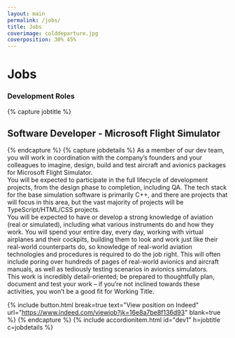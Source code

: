 ```yaml
---
layout: main
permalink: /jobs/
title: Jobs
coverimage: colddeparture.jpg
coverposition: 30% 45%
---
```


# Jobs
<div class="accordion accordion-flush mb-4" id="accordion">
<h3>Development Roles</h3>

{% capture jobtitle %}
## Software Developer - Microsoft Flight Simulator
{% endcapture %}
{% capture jobdetails %}
As a member of our dev team, you will work in coordination with the company’s founders and your colleagues to imagine, design, build and test aircraft and avionics packages for Microsoft Flight Simulator.
<br>
You will be expected to participate in the full lifecycle of development projects, from the design phase to completion, including QA. The tech stack for the base simulation software is primarily C++, and there are projects that will focus in this area, but the vast majority of projects will be TypeScript/HTML/CSS projects.
<br>
You will be expected to have or develop a strong knowledge of aviation (real or simulated), including what various instruments do and how they work. You will spend your entire day, every day, working with virtual airplanes and their cockpits, building them to look and work just like their real-world counterparts do, so knowledge of real-world aviation technologies and procedures is required to do the job right. This will often include poring over hundreds of pages of real-world avionics and aircraft manuals, as well as tediously testing scenarios in avionics simulators.
<br>
This work is incredibly detail-oriented; be prepared to thoughtfully plan, document and test your work – if you’re not inclined towards these activities, you won’t be a good fit for Working Title.

{% include button.html break=true text="View position on Indeed" url="https://www.indeed.com/viewjob?jk=16e8a7be8f136d93" blank=true %}
{% endcapture %}
{% include accordionitem.html id="dev1" h=jobtitle c=jobdetails %}

<!-- {% capture jobtitle %}
## Senior Software Developer
{% endcapture %}
{% capture jobdetails %}
The Senior Software Developer plays a key role in designing and build Working Title’s avionics and systems simulation software. You will participate in the full lifecycle of development projects, including leading some development efforts. In addition, you will collaborate with our lead developers in short- and long-term planning and provide leadership and mentorship to our more junior developers. The primary tech stack for most projects will be JavaScript/HTML/CSS, but there may be opportunities for development in C++ as well. Our software must operate with minimal impact on simulator performance, so prior experience with optimization or development for constrained systems would be a big plus.
{% include button.html break=true text="View position on Indeed" url="https://www.indeed.com/cmp/Working-Title-Simulations/jobs?jk=0b43134e64ed6931" blank=true %}
{% endcapture %}
{% include accordionitem.html id="dev2" h=jobtitle c=jobdetails %} -->

</div>
